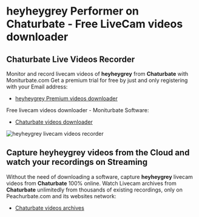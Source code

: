 # heyheygrey Performer on Chaturbate - Free LiveCam videos downloader

## Chaturbate Live Videos Recorder

Monitor and record livecam videos of **heyheygrey** from **Chaturbate** with Moniturbate.com
Get a premium trial for free by just and only registering with your Email address:
* [heyheygrey Premium videos downloader](https://moniturbate.com/request-demo-licence-key.html)

Free livecam videos downloader - Moniturbate Software:
* [Chaturbate videos downloader](https://moniturbate.com/moniturbate-download-software.html)

![heyheygrey livecam videos recorder](https://peachurnet.com/templates/moniturbate-software.png)


## Capture heyheygrey videos from the Cloud and watch your recordings on Streaming

Without the need of downloading a software, capture **heyheygrey** livecam videos from **Chaturbate** 100% online.
Watch Livecam archives from **Chaturbate** unlimitedly from thousands of existing recordings, only on Peachurbate.com and its websites network:
* [Chaturbate videos archives](https://peachurnet.com/)